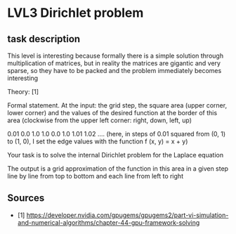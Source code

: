 
# LVL3 Dirichlet problem

## task description

This level is interesting because formally there is a simple solution through 
multiplication of matrices, but in reality the matrices are gigantic and very 
sparse, so they have to be packed and the problem immediately becomes interesting

Theory: [1]

Formal statement. At the input: the grid step, the square area (upper corner, lower corner)
and the values of the desired function at the border of this area (clockwise from the 
upper left corner: right, down, left, up)

0.01 0.0 1.0 1.0 0.0 1.0 1.01 1.02 .... (here, in steps of 0.01 squared from (0, 1) to 
(1, 0), I set the edge values with the function f (x, y) = x + y)

Your task is to solve the internal Dirichlet problem for the Laplace equation

The output is a grid approximation of the function in this area in a given step line 
by line from top to bottom and each line from left to right

## Sources
- [1] https://developer.nvidia.com/gpugems/gpugems2/part-vi-simulation-and-numerical-algorithms/chapter-44-gpu-framework-solving